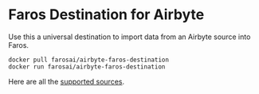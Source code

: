 # Faros Destination for Airbyte

Use this a universal destination to import data from an Airbyte source into Faros.

```shell
docker pull farosai/airbyte-faros-destination
docker run farosai/airbyte-faros-destination
```
Here are all the [supported sources](https://github.com/faros-ai/airbyte-connectors/tree/main/destinations/faros-destination/src/converters).
